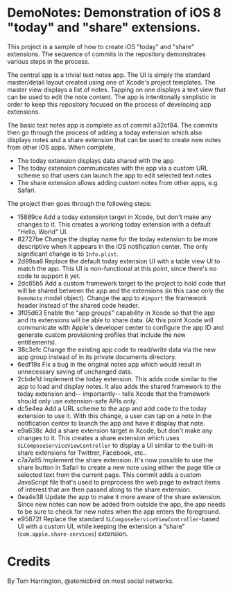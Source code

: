 # DemoNotes: Demonstration of iOS 8 "today" and "share" extensions.

This project is a sample of how to create iOS "today" and "share" extensions. The sequence of commits in the repository demonstrates various steps in the process.

The central app is a trivial text notes app. The UI is simply the standard master/detail layout created using one of Xcode's project templates. The master view displays a list of notes. Tapping on one displays a text view that can be used to edit the note content. The app is intentionally simplistic in order to keep this repository focused on the process of developing app extensions.

The basic text notes app is complete as of commit a32cf84. The commits then go through the process of adding a today extension which also displays notes and a share extension that can be used to create new notes from other iOS apps. When complete,

* The today extension displays data shared with the app
* The today extension communicates with the app via a custom URL scheme so that users can launch the app to edit selected text notes
* The share extension allows adding custom notes from other apps, e.g. Safari.

The project then goes through the following steps:

* 15889ce Add a today extension target in Xcode, but don't make any changes to it. This creates a working today extension with a default "Hello, World" UI.
* 82727be Change the display name for the today extension to be more descriptive when it appears in the iOS notification center. The only significant change is to `Info.plist`.
* 2d99aa6 Replace the default today extension UI with a table view UI to match the app. This UI is non-functional at this point, since there's no code to support it yet.
* 2dc85b5 Add a custom framework target to the project to hold code that will be shared between the app and the extensions (in this case only the `DemoNote` model object). Change the app to `#import` the framework header instead of the shared code header.
* 3f05d63 Enable the "app groups" capability in Xcode so that the app and its extensions will be able to share data. (At this point Xcode will communicate with Apple's developer center to configure the app ID and generate custom provisioning profiles that include the new entitlements).
* 38c3efc Change the existing app code to read/write data via the new app group instead of in its private documents directory.
* 6edf19a Fix a bug in the original notes app which would result in unnecessary saving of unchanged data.
* 2cbde1d Implement the today extension. This adds code similar to the app to load and display notes. It also adds the shared framework to the today extension and-- importantly-- tells Xcode that the framework should only use extension-safe APIs only.
* dc5e4ea Add a URL scheme to the app and add code to the today extension to use it. With this change, a user can tap on a note in the notification center to launch the app and have it display that note.
* e9a638c Add a share extension target in Xcode, but don't make any changes to it. This creates a share extension which uses `SLComposeServiceViewController` to display a UI similar to the built-in share extensions for Twittrer, Facebook, etc..
* c7a7a85 Implement the share extension. It's now possible to use the share button in Safari to create a new note using either the page title or selected text from the current page. This commit adds a custom JavaScript file that's used to preprocess the web page to extract items of interest that are then passed along to the share extension.
* 0ea4e38 Update the app to make it more aware of the share extension. Since new notes can now be added from outside the app, the app needs to be sure to check for new notes when the app enters the foreground.
* e95872f Replace the standard `SLComposeServiceViewController`-based UI with a custom UI, while keeping the extension a "share" (`com.apple.share-services`) extension.

# Credits

By Tom Harrington, @atomicbird on most social networks.
